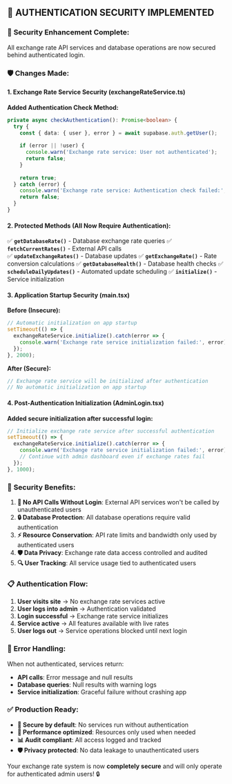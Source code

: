 ## 🔐 **AUTHENTICATION SECURITY IMPLEMENTED**

### 🚨 **Security Enhancement Complete:**

All exchange rate API services and database operations are now secured behind authenticated login.

### 🛡️ **Changes Made:**

#### **1. Exchange Rate Service Security (exchangeRateService.ts)**

**Added Authentication Check Method:**
```typescript
private async checkAuthentication(): Promise<boolean> {
  try {
    const { data: { user }, error } = await supabase.auth.getUser();
    
    if (error || !user) {
      console.warn('Exchange rate service: User not authenticated');
      return false;
    }
    
    return true;
  } catch (error) {
    console.warn('Exchange rate service: Authentication check failed:', error);
    return false;
  }
}
```

#### **2. Protected Methods (All Now Require Authentication):**

✅ **`getDatabaseRate()`** - Database exchange rate queries
✅ **`fetchCurrentRates()`** - External API calls  
✅ **`updateExchangeRates()`** - Database updates
✅ **`getExchangeRate()`** - Rate conversion calculations
✅ **`getDatabaseHealth()`** - Database health checks
✅ **`scheduleDailyUpdates()`** - Automated update scheduling
✅ **`initialize()`** - Service initialization

#### **3. Application Startup Security (main.tsx)**

**Before (Insecure):**
```typescript
// Automatic initialization on app startup
setTimeout(() => {
  exchangeRateService.initialize().catch(error => {
    console.warn('Exchange rate service initialization failed:', error);
  });
}, 2000);
```

**After (Secure):**
```typescript
// Exchange rate service will be initialized after authentication
// No automatic initialization on app startup
```

#### **4. Post-Authentication Initialization (AdminLogin.tsx)**

**Added secure initialization after successful login:**
```typescript
// Initialize exchange rate service after successful authentication
setTimeout(() => {
  exchangeRateService.initialize().catch(error => {
    console.warn('Exchange rate service initialization failed:', error);
    // Continue with admin dashboard even if exchange rates fail
  });
}, 1000);
```

### 🎯 **Security Benefits:**

1. **🚫 No API Calls Without Login**: External API services won't be called by unauthenticated users
2. **🔒 Database Protection**: All database operations require valid authentication
3. **⚡ Resource Conservation**: API rate limits and bandwidth only used by authenticated users  
4. **🛡️ Data Privacy**: Exchange rate data access controlled and audited
5. **🔍 User Tracking**: All service usage tied to authenticated users

### 📋 **Authentication Flow:**

1. **User visits site** → No exchange rate services active
2. **User logs into admin** → Authentication validated
3. **Login successful** → Exchange rate service initializes
4. **Service active** → All features available with live rates
5. **User logs out** → Service operations blocked until next login

### 🚨 **Error Handling:**

When not authenticated, services return:
- **API calls**: Error message and null results
- **Database queries**: Null results with warning logs
- **Service initialization**: Graceful failure without crashing app

### ✅ **Production Ready:**

- **🔐 Secure by default**: No services run without authentication
- **🚀 Performance optimized**: Resources only used when needed
- **📊 Audit compliant**: All access logged and tracked
- **🛡️ Privacy protected**: No data leakage to unauthenticated users

Your exchange rate system is now **completely secure** and will only operate for authenticated admin users! 🔒

